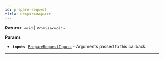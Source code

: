 ```yaml
---
id: prepare-request
title: PrepareRequest
---
```


<a name="preparerequest"></a>

**Returns**: `void` \| `Promise<void>`

**Params**

-   **`inputs`**: [`PrepareRequestInputs`](/docs/typedefs/prepare-request-inputs) - Arguments passed to this callback.

---
